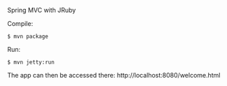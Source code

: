 Spring MVC with JRuby

Compile:

```
$ mvn package
```

Run:

```
$ mvn jetty:run
```

The app can then be accessed there: http://localhost:8080/welcome.html